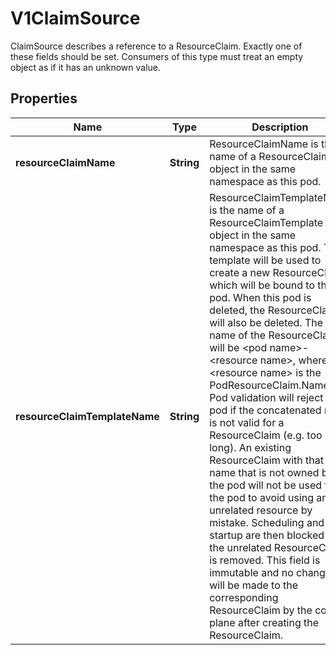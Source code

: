 

# V1ClaimSource

ClaimSource describes a reference to a ResourceClaim.  Exactly one of these fields should be set.  Consumers of this type must treat an empty object as if it has an unknown value.
## Properties

Name | Type | Description | Notes
------------ | ------------- | ------------- | -------------
**resourceClaimName** | **String** | ResourceClaimName is the name of a ResourceClaim object in the same namespace as this pod. |  [optional]
**resourceClaimTemplateName** | **String** | ResourceClaimTemplateName is the name of a ResourceClaimTemplate object in the same namespace as this pod.  The template will be used to create a new ResourceClaim, which will be bound to this pod. When this pod is deleted, the ResourceClaim will also be deleted. The name of the ResourceClaim will be &lt;pod name&gt;-&lt;resource name&gt;, where &lt;resource name&gt; is the PodResourceClaim.Name. Pod validation will reject the pod if the concatenated name is not valid for a ResourceClaim (e.g. too long).  An existing ResourceClaim with that name that is not owned by the pod will not be used for the pod to avoid using an unrelated resource by mistake. Scheduling and pod startup are then blocked until the unrelated ResourceClaim is removed.  This field is immutable and no changes will be made to the corresponding ResourceClaim by the control plane after creating the ResourceClaim. |  [optional]



